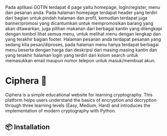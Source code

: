 Pada aplikasi GOTIN terdapat 4 page yaitu homepage, login/register, menu dan pesanan anda. Pada halaman homepage terdapat  header yang terdiri dari bagian untuk pindah halaman dan profil, kemudian terdapat juga banner/promosi yang dicantumkan untuk mempromosikan barang yang akan ditawarkan, juga pilihan makanan dari berbagai kantin yang dilengkapi dengan tombol lihat semua menu, untuk melihat menu dengan lengkap dan yang terakhir bagian footer. Halaman pesanan anda terdapat pesanan yang sedang kita pesan/diproses, pada halaman menu hanya terdapat berbagai menu beserta dengan harga dan deskripsi dari masing masing kantin dan yang terakhir halaman login yang terdiri dari kolom search untuk memasukkan email maupun nomor telepon untuk masuk/membuat akun.
# Ciphera 🔐 
Ciphera is a simple educational website for learning cryptography. This platform helps users understand the basics of encryption and decryption through three learning levels (Easy, Medium, Hard) and introduces the implementation of modern cryptography with Python. 
## 📦 Installation
